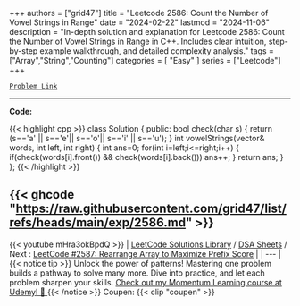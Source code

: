 
+++
authors = ["grid47"]
title = "Leetcode 2586: Count the Number of Vowel Strings in Range"
date = "2024-02-22"
lastmod = "2024-11-06"
description = "In-depth solution and explanation for Leetcode 2586: Count the Number of Vowel Strings in Range in C++. Includes clear intuition, step-by-step example walkthrough, and detailed complexity analysis."
tags = ["Array","String","Counting"]
categories = [
    "Easy"
]
series = ["Leetcode"]
+++



[`Problem Link`](https://leetcode.com/problems/count-the-number-of-vowel-strings-in-range/description/)

---
**Code:**

{{< highlight cpp >}}
class Solution {
public:
    bool check(char s)
    {
        return (s=='a' || s=='e'|| s=='o'|| s=='i' || s=='u');
    }
    int vowelStrings(vector<string>& words, int left, int right) {
        int ans=0;
        for(int i=left;i<=right;i++)
        {
            if(check(words[i].front()) && check(words[i].back())) ans++;
        }
        return ans;
    }
};
{{< /highlight >}}

{{< ghcode "https://raw.githubusercontent.com/grid47/list/refs/heads/main/exp/2586.md" >}}
---
{{< youtube mHra3okBpdQ >}}
| [LeetCode Solutions Library](https://grid47.xyz/leetcode/) / [DSA Sheets](https://grid47.xyz/sheets/) / Next : [LeetCode #2587: Rearrange Array to Maximize Prefix Score](https://grid47.xyz/posts/leetcode-2587-rearrange-array-to-maximize-prefix-score-solution/) |
| --- |
{{< notice tip >}}
Unlock the power of patterns! Mastering one problem builds a pathway to solve many more. Dive into practice, and let each problem sharpen your skills. [Check out my Momentum Learning course at Udemy! 🚀 ](https://www.udemy.com/course/algorithms-and-data-structures-in-cpp/)
{{< /notice >}}
Coupen: {{< clip "coupen" >}}
